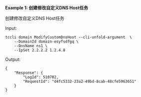 **Example 1: 创建修改自定义DNS Host任务**

创建修改自定义DNS Host任务

Input: 

```
tccli domain ModifyCustomDnsHost --cli-unfold-argument  \
    --DomainId domain-esyfsdfgq \
    --DnsName ns1 \
    --IpSet 2.2.2.2 1.2.4.8
```

Output: 
```
{
    "Response": {
        "LogId": 510702,
        "RequestId": "d4fc5332-23a2-49bd-8cab-48cfe5963651"
    }
}
```


